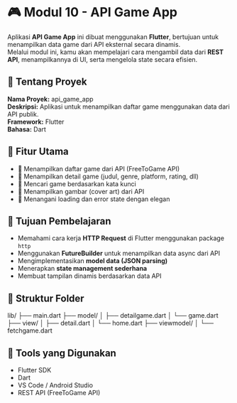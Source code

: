 # 🎮 Modul 10 - API Game App

Aplikasi **API Game App** ini dibuat menggunakan **Flutter**, bertujuan untuk menampilkan data game dari API eksternal secara dinamis.  
Melalui modul ini, kamu akan mempelajari cara mengambil data dari **REST API**, menampilkannya di UI, serta mengelola state secara efisien.

## 📘 Tentang Proyek
**Nama Proyek:** api_game_app  
**Deskripsi:** Aplikasi untuk menampilkan daftar game menggunakan data dari API publik.  
**Framework:** Flutter  
**Bahasa:** Dart  

## 🚀 Fitur Utama
- 🔹 Menampilkan daftar game dari API (FreeToGame API)
- 🔹 Menampilkan detail game (judul, genre, platform, rating, dll)
- 🔹 Mencari game berdasarkan kata kunci
- 🔹 Menampilkan gambar (cover art) dari API
- 🔹 Menangani loading dan error state dengan elegan

## 🎯 Tujuan Pembelajaran
- Memahami cara kerja **HTTP Request** di Flutter menggunakan package `http`
- Menggunakan **FutureBuilder** untuk menampilkan data async dari API
- Mengimplementasikan **model data (JSON parsing)**
- Menerapkan **state management sederhana**
- Membuat tampilan dinamis berdasarkan data API

## 🧩 Struktur Folder
lib/
├── main.dart
├── model/
│ ├── detailgame.dart
│ └── game.dart
├── view/
│ ├── detail.dart
│ └── home.dart
├── viewmodel/
│ └── fetchgame.dart

## 🧰 Tools yang Digunakan
- Flutter SDK
- Dart
- VS Code / Android Studio
- REST API (FreeToGame API)
